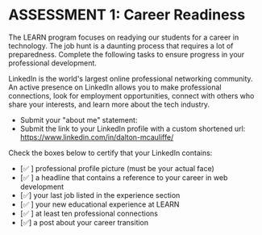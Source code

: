 # ASSESSMENT 1: Career Readiness

The LEARN program focuses on readying our students for a career in technology. The job hunt is a daunting process that requires a lot of preparedness. Complete the following tasks to ensure progress in your professional development.

LinkedIn is the world's largest online professional networking community. An active presence on LinkedIn allows you to make professional connections, look for employment opportunities, connect with others who share your interests, and learn more about the tech industry.

- Submit your "about me" statement:
- Submit the link to your LinkedIn profile with a custom shortened url: https://www.linkedin.com/in/dalton-mcauliffe/

Check the boxes below to certify that your LinkedIn contains:

- [✅ ] professional profile picture (must be your actual face)
- [✅ ] a headline that contains a reference to your career in web development
- [✅] your last job listed in the experience section
- [✅ ] your new educational experience at LEARN
- [✅ ] at least ten professional connections
- [✅] a post about your career transition

